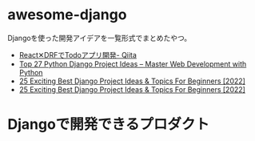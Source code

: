 # awesome-django

Djangoを使った開発アイデアを一覧形式でまとめたやつ。

* [React✕DRFでTodoアプリ開発- Qiita](https://qiita.com/shitikakei/items/b69a8805c6f9015ac5e4)
* [Top 27 Python Django Project Ideas – Master Web Development with Python](https://data-flair.training/blogs/django-project-ideas/)
* [25 Exciting Best Django Project Ideas & Topics For Beginners [2022]](https://www.upgrad.com/blog/django-project-ideas-topics-beginners/)
* [25 Exciting Best Django Project Ideas & Topics For Beginners [2022]](https://www.mygreatlearning.com/blog/top-django-projects-in-2022/)

# Djangoで開発できるプロダクト

